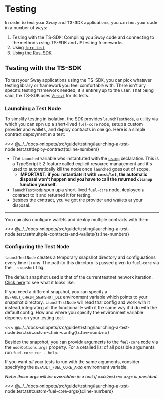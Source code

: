 <script setup>
  import { data } from '../../versions.data'
  const { forc } = data
  const url = `https://docs.fuel.network/docs/forc/commands/forc_test/`
</script>

# Testing

In order to test your Sway and TS-SDK applications, you can test your code in a number of ways:

1. Testing with the TS-SDK: Compiling you Sway code and connecting to the methods using TS-SDK and JS testing frameworks
1. Using [`forc test`](https://docs.fuel.network/docs/forc/commands/forc%5ftest/#forc-test)
1. Using [the Rust SDK](https://docs.fuel.network/docs/fuels-rs/testing/)

## Testing with the TS-SDK

To test your Sway applications using the TS-SDK, you can pick whatever testing library or framework you feel comfortable with. There isn't any specific testing framework needed, it is entirely up to the user. That being said, the TS-SDK uses [`Vitest`](https://vitest.dev/) for its tests.

### Launching a Test Node

To simplify testing in isolation, the SDK provides `launchTestNode`, a utility via which you can spin up a short-lived `fuel-core` node, setup a custom provider and wallets, and deploy contracts in one go.
Here is a simple contract deployment in a test:

<<< @/../../docs-snippets/src/guide/testing/launching-a-test-node.test.ts#deploy-contract{ts:line-numbers}

- The `launched` variable was instantiated with the [`using`](https://devblogs.microsoft.com/typescript/announcing-typescript-5-2/#using-declarations-and-explicit-resource-management) declaration. This is a TypeScript 5.2 feature called explicit resource management and it's used to automatically kill the node once `launched` goes out of scope.
  - **IMPORTANT: if you instantiate it with `const`/`let`, the automatic disposal won't happen and you have to call the returned `cleanup` function yourself.**
- `launchTestNode` spun up a short-lived `fuel-core` node, deployed a contract to it and returned it for testing.
- Besides the contract, you've got the provider and wallets at your disposal.

---

You can also configure wallets and deploy multiple contracts with them:

<<< @/../../docs-snippets/src/guide/testing/launching-a-test-node.test.ts#multiple-contracts-and-wallets{ts:line-numbers}

### Configuring the Test Node

`launchTestNode` creates a temporary snapshot directory and configurations every time it runs. The path to this directory is passed given to `fuel-core` via the `--snapshot` flag.

The default snapshot used is that of the current testnet network iteration. [Click here](https://github.com/FuelLabs/fuels-ts/blob/master/.fuel-core/configs) to see what it looks like.

If you need a different snapshot, you can specify a `DEFAULT_CHAIN_SNAPSHOT_DIR` environment variable which points to your snapshot directory. `launchTestNode` will read that config and work with it instead, integrating all the functionality with it the same way it'd do with the default config.
How and where you specify the environment variable depends on your testing tool.

<<< @/../../docs-snippets/src/guide/testing/launching-a-test-node.test.ts#custom-chain-config{ts:line-numbers}

Besides the snapshot, you can provide arguments to the `fuel-core` node via the `nodeOptions.args` property. For a detailed list of all possible arguments run `fuel-core run --help`.

If you want _all_ your tests to run with the same arguments, consider specifying the `DEFAULT_FUEL_CORE_ARGS` environment variable.

_Note: these args will be overridden in a test if `nodeOptions.args` is provided._

<<< @/../../docs-snippets/src/guide/testing/launching-a-test-node.test.ts#custom-fuel-core-args{ts:line-numbers}
